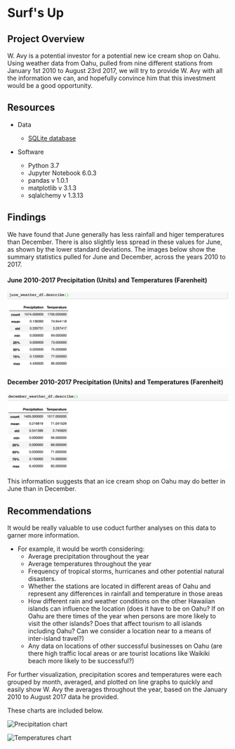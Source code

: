 # Surf's Up
## Project Overview

W. Avy is a potential investor for a potential new ice cream shop on Oahu. Using weather data from Oahu, pulled from nine different stations from January 1st 2010 to August 23rd 2017, we will try to provide W. Avy with all the information we can, and hopefully convince him that this investment would be a good opportunity.

## Resources
* Data
    * [SQLite database](https://github.com/Alyssa-CG/Module9-surfs_up/blob/master/hawaii.sqlite)

* Software
    * Python 3.7
    * Jupyter Notebook 6.0.3
    * pandas v 1.0.1
    * matplotlib v 3.1.3
    * sqlalchemy v 1.3.13

## Findings

We have found that June generally has less rainfall and higer temperatures than December. There is also slightly less spread in these values for June, as shown by the lower standard deviations. The images below show the summary statistics pulled for June and December, across the years 2010 to 2017.

#### June 2010-2017 Precipitation (Units) and Temperatures (Farenheit)
![June weather](https://github.com/Alyssa-CG/Module9-surfs_up/blob/master/Figures/june_weather.png)

#### December 2010-2017 Precipitation (Units) and Temperatures (Farenheit)
![December weather](https://github.com/Alyssa-CG/Module9-surfs_up/blob/master/Figures/december_weather.png)

This information suggests that an ice cream shop on Oahu may do better in June than in December.

## Recommendations

It would be really valuable to use coduct further analyses on this data to garner more information. 
* For example, it would be worth considering:  
    * Average precipitation throughout the year
    * Average temperatures throughout the year
    * Frequency of tropical storms, hurricanes and other potential natural disasters.
    * Whether the stations are located in different areas of Oahu and represent any differences in rainfall and temperature in those areas
    * How different rain and weather conditions on the other Hawaiian islands can influence the location (does it have to be on Oahu? If on Oahu are there times of the year when persons are more likely to visit the other islands? Does that affect tourism to all islands including Oahu? Can we consider a location near to a means of inter-island travel?)
    * Any data on locations of other successful businesses on Oahu (are there high traffic local areas or are tourist locations like Waikiki beach more likely to be successful?)

For further visualization, precipitation scores and temperatures were each grouped by month, averaged, and plotted on line graphs to quickly and easily show W. Avy the averages throughout the year, based on the January 2010 to August 2017 data he provided. 

These charts are included below.

![Precipitation chart](https://github.com/Alyssa-CG/Module9-surfs_up/blob/master/Figures/Average_Precipitation.png)

![Temperatures chart](https://github.com/Alyssa-CG/Module9-surfs_up/blob/master/Figures/Average_Temperatures.png)